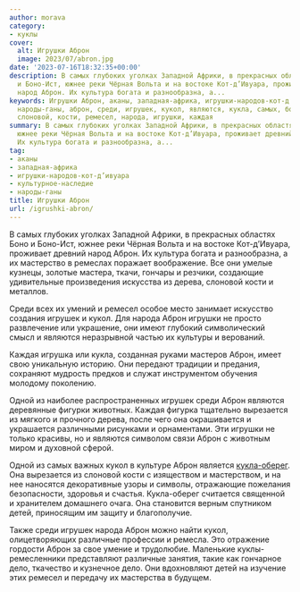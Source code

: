 ```yaml
---
author: morava
category:
- куклы
cover:
  alt: Игрушки Аброн
  image: 2023/07/abron.jpg
date: '2023-07-16T18:32:35+00:00'
description: В самых глубоких уголках Западной Африки, в прекрасных областях Боно
  и Боно-Ист, южнее реки Чёрная Вольта и на востоке Кот-д’Ивуара, проживает древний
  народ Аброн. Их культура богата и разнообразна, а...
keywords: Игрушки Аброн, аканы, западная-африка, игрушки-народов-кот-д’ивуара, культурное-наследие,
  народы-ганы, аброн, среди, игрушек, кукол, являются, кукла, самых, боно, дерева,
  слоновой, кости, ремесел, народа, игрушки, каждая
summary: В самых глубоких уголках Западной Африки, в прекрасных областях Боно и Боно-Ист,
  южнее реки Чёрная Вольта и на востоке Кот-д’Ивуара, проживает древний народ Аброн.
  Их культура богата и разнообразна, а...
tag:
- аканы
- западная-африка
- игрушки-народов-кот-д’ивуара
- культурное-наследие
- народы-ганы
title: Игрушки Аброн
url: /igrushki-abron/
---
```


В самых глубоких уголках Западной Африки, в прекрасных областях Боно и Боно-Ист, южнее реки Чёрная Вольта и на востоке Кот-д’Ивуара, проживает древний народ Аброн. Их культура богата и разнообразна, а их мастерство в ремеслах поражает воображение. Все они умелые кузнецы, золотые мастера, ткачи, гончары и резчики, создающие удивительные произведения искусства из дерева, слоновой кости и металлов.

Среди всех их умений и ремесел особое место занимает искусство создания игрушек и кукол. Для народа Аброн игрушки не просто развлечение или украшение, они имеют глубокий символический смысл и являются неразрывной частью их культуры и верований.

Каждая игрушка или кукла, созданная руками мастеров Аброн, имеет свою уникальную историю. Они передают традиции и предания, сохраняют мудрость предков и служат инструментом обучения молодому поколению.

Одной из наиболее распространенных игрушек среди Аброн являются деревянные фигурки животных. Каждая фигурка тщательно вырезается из мягкого и прочного дерева, после чего она окрашивается и украшается различными рисунками и орнаментами. Эти игрушки не только красивы, но и являются символом связи Аброн с животным миром и духовной сферой.

Одной из самых важных кукол в культуре Аброн является [кукла-оберег](https://www.adora.ru/igrushki-oberegi/181/). Она вырезается из слоновой кости с изяществом и мастерством, и на нее наносятся декоративные узоры и символы, отражающие пожелания безопасности, здоровья и счастья. Кукла-оберег считается священной и хранителем домашнего очага. Она становится верным спутником детей, приносящим им защиту и благополучие.

Также среди игрушек народа Аброн можно найти кукол, олицетворяющих различные профессии и ремесла. Это отражение гордости Аброн за свое умение и трудолюбие. Маленькие куклы-ремесленники представляют различные занятия, такие как гончарное дело, ткачество и кузнечное дело. Они вдохновляют детей на изучение этих ремесел и передачу их мастерства в будущем.